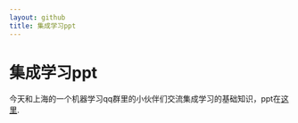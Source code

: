 ```yaml
---
layout: github
title: 集成学习ppt
---
```

集成学习ppt
=================

今天和上海的一个机器学习qq群里的小伙伴们交流集成学习的基础知识，ppt在[这里](http://www.luolei.site/source/ensemble-learning.pdf).
